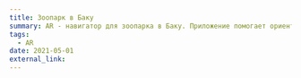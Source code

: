 ```yaml
---
title: Зоопарк в Баку
summary: AR - навигатор для зоопарка в Баку. Приложение помогает ориентироваться в пространстве зоопарка, находить интересующие места, а также узнавать много нового.
tags:
  - AR
date: 2021-05-01
external_link:
---
```

